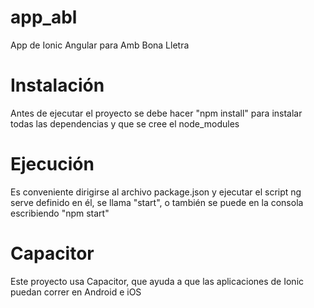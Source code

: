 # app_abl
App de Ionic Angular para Amb Bona Lletra

# Instalación
Antes de ejecutar el proyecto se debe hacer "npm install" para instalar todas las dependencias y que se cree el node_modules

# Ejecución
Es conveniente dirigirse al archivo package.json y ejecutar el script ng serve definido en él, se llama "start", o también 
se puede en la consola escribiendo "npm start"

# Capacitor
Este proyecto usa Capacitor, que ayuda a que las aplicaciones de Ionic puedan correr en Android e iOS